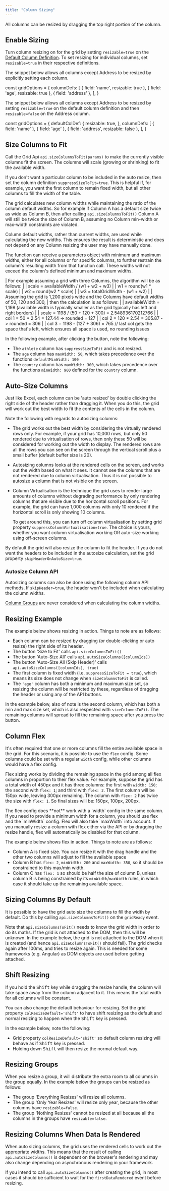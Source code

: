 ```yaml
---
title: "Column Sizing"
---
```


All columns can be resized by dragging the top right portion of the column.

## Enable Sizing
Turn column resizing on for the grid by setting `resizable=true` on the 
[Default Column Definition](/column-definitions/#default-column-definitions). To set resizing for individual columns, 
set `resizable=true` in their respective definitions.

The snippet below allows all columns except Address to be resized by explicitly setting each column.

<snippet>
const gridOptions = {
    columnDefs: [
        { field: 'name', resizable: true },
        { field: 'age', resizable: true },
        { field: 'address' },
    ],
}
</snippet>

The snippet below allows all columns except Address to be resized by setting `resizable=true` on the default column definition and then `resizable=false` on the Address column.

<snippet>
const gridOptions = {
    defaultColDef: {
        resizable: true,
    },
    columnDefs: [
        { field: 'name' },
        { field: 'age' },
        { field: 'address', resizable: false },
    ],
}
</snippet>

## Size Columns to Fit

Call the Grid Api `api.sizeColumnsToFit(params)` to make the currently visible columns fit the screen. The columns will scale (growing or shrinking) to fit the available width.

<api-documentation source='grid-api/api.json' section='columns' names='["sizeColumnsToFit"]' ></api-documentation>


If you don't want a particular column to be included in the auto resize, then set the column definition `suppressSizeToFit=true`. This is helpful if, for example, you want the first column to remain fixed width, but all other columns to fill the width of the table.

The grid calculates new column widths while maintaining the ratio of the column default widths. So for example
if Column A has a default size twice as wide as Column B, then after calling `api.sizeColumnsToFit()` Column A
will still be twice the size of Column B, assuming no Column min-width or max-width constraints are violated.

Column default widths, rather than current widths, are used while calculating the new widths. This ensures
the result is deterministic and does not depend on any Column resizing the user may have manually done.

The function can receive a parameters object with minimum and maximum widths, either for all columns or for specific columns, to further restrain the column's resulting width from that function call. These widths will not exceed the column's defined minimum and maximum widths.

<note>
| For example assuming a grid with three Columns, the algorithm will be as follows:
|
| scale = availableWidth / (w1 + w2 + w3)
|
| w1 = round(w1 * scale)
|
| w2 = round(w2 * scale)
|
| w3 = totalGridWidth - (w1 + w2)
|
| Assuming the grid is 1,200 pixels wide and the Columns have default widths of 50, 120 and 300,
| then the calculation is as follows:
|
| availableWidth = 1,198 (available width is typically smaller as the grid typically has left and right borders)
|
| scale = 1198 / (50 + 120 + 300) = 2.548936170212766
|
| col 1 = 50 * 2.54 = 127.44 -> rounded = 127
|
| col 2 = 120 * 2.54 = 305.87 -> rounded = 306
|
| col 3 = 1198 - (127 + 306) = 765 // last col gets the space that's left, which ensures all space is used, no rounding issues
</note>

In the following example, after clicking the button, note the following:
- The `athlete` column has `suppressSizeToFit` and is not resized.
- The `age` column has `maxWidth: 50`, which takes precedence over the functions `defaultMinWidth: 100`
- The `country` column has `maxWidth: 300`, which takes precedence over the functions `minWidth: 900` defined for the `country` column.

<grid-example title='Sizing Columns To Fit' name='column-sizing-to-fit' type='generated'></grid-example>

## Auto-Size Columns

Just like Excel, each column can be 'auto resized' by double clicking the right side of the header rather than dragging it. When you do this, the grid will work out the best width to fit the contents of the cells in the column.

Note the following with regards to autosizing columns:

- The grid works out the best width by considering the virtually rendered rows only. For example, if your grid has 10,000 rows, but only 50 rendered due to virtualisation of rows, then only these 50 will be considered for working out the width to display. The rendered rows are all the rows you can see on the screen through the vertical scroll plus a small buffer (default buffer size is 20).
- Autosizing columns looks at the rendered cells on the screen, and works out the width based on what it sees. It cannot see the columns that are not rendered due to column virtualisation. Thus it is not possible to autosize a column that is not visible on the screen.
- Column Virtualisation is the technique the grid uses to render large amounts of columns without degrading performance by only rendering columns that are visible due to the horizontal scroll positions. For example, the grid can have 1,000 columns with only 10 rendered if the horizontal scroll is only showing 10 columns.

  To get around this, you can turn off column virtualisation by setting grid property `suppressColumnVirtualisation=true`. The choice is yours, whether you want column virtualisation working OR auto-size working using off-screen columns.

By default the grid will also resize the column to fit the header. If you do not want the headers to be included in the autosize calculation, set the grid property `skipHeaderOnAutoSize=true`.

### Autosize Column API

Autosizing columns can also be done using the following column API methods. If `skipHeader=true`, the header won't be included when calculating the column widths.

[Column Groups](/column-groups/) are never considered when calculating the column widths.

<api-documentation source='column-api/api.json' section='Sizing' names='["autoSizeColumn", "autoSizeColumns", "autoSizeAllColumns"]'></api-documentation>

## Resizing Example

The example below shows resizing in action. Things to note are as follows:


- Each column can be resized by dragging (or double-clicking or auto resize) the right side of its header.
- The button 'Size to Fit' calls `api.sizeColumnsToFit()`
- The button 'Auto-Size All' calls `api.autoSizeColumns([columnIds])`
- The button 'Auto-Size All (Skip Header)' calls `api.autoSizeColumns([columnIds], true)`
- The first column is fixed width (i.e. `suppressSizeToFit = true`), which means its size does not change when `sizeColumnsToFit` is called.
- The `'age'` column has both a minimum and maximum size set, so resizing the column will be restricted by these, regardless of dragging the header or using any of the API buttons.

In the example below, also of note is the second column, which has both a min and max size set, which is also respected with `sizeColumnsToFit`. The remaining columns will spread to fill the remaining space after you press the button.

<grid-example title='Column Resizing' name='column-resizing' type='generated'></grid-example>

## Column Flex

It's often required that one or more columns fill the entire available space in the grid. For this scenario, it is possible to use the `flex` config. Some columns could be set with a regular `width` config, while other columns would have a flex config.

Flex sizing works by dividing the remaining space in the grid among all flex columns in proportion to their flex value. For example, suppose the grid has a total width of 450px and it has three columns: the first with `width: 150`; the second with `flex: 1`; and third with `flex: 2`. The first column will be 150px wide, leaving 300px remaining. The column with `flex: 2` has twice the size with `flex: 1`. So final sizes will be: 150px, 100px, 200px.

<note>
The flex config does **not** work with a `width` config
in the same column. If you need to provide a minimum width for a column,
you should use flex and the `minWidth` config. Flex will also take `maxWidth`
into account.
</note>

<note>
If you manually resize a column with flex either via the API or by dragging the resize handle,
flex will automatically be disabled for that column.
</note>

The example below shows flex in action. Things to note are as follows:

- Column A is fixed size. You can resize it with the drag handle and the other two columns will adjust to fill the available space
- Column B has `flex: 2`, `minWidth: 200` and `maxWidth: 350`, so it should be constrained to this max/min width.
- Column C has `flex: 1` so should be half the size of column B, unless column B is being constrained by its `minWidth`/`maxWidth` rules, in which case it should take up the remaining available space.


<grid-example title='Column Flex' name='flex-columns' type='generated'></grid-example>

## Sizing Columns By Default

It is possible to have the grid auto size the columns to fill the width by default. Do this by calling `api.sizeColumnsToFit()` on the `gridReady` event.

Note that `api.sizeColumnsToFit()` needs to know the grid width in order to do its maths. If the grid is not attached to the DOM, then this will be unknown. In the example below, the grid is not attached to the DOM when it is created (and hence `api.sizeColumnsToFit()` should fail). The grid checks again after 100ms, and tries to resize again. This is needed for some frameworks (e.g. Angular) as DOM objects are used before getting attached.

<grid-example title='Default Resizing' name='default-resizing' type='generated'></grid-example>

## Shift Resizing

If you hold the <kbd>Shift</kbd> key while dragging the resize handle, the column will take space away from the column adjacent to it. This means the total width for all columns will be constant.

You can also change the default behaviour for resizing. Set the grid property `colResizeDefault='shift'` to have shift resizing as the default and normal resizing to happen when the <kbd>Shift</kbd> key is pressed.

In the example below, note the following:

- Grid property `colResizeDefault='shift'` so default column resizing will behave as if <kbd>Shift</kbd> key is pressed.
- Holding down <kbd>Shift</kbd> will then resize the normal default way.

<grid-example title='Shift Resizing' name='shift-resizing' type='generated'></grid-example>

## Resizing Groups

When you resize a group, it will distribute the extra room to all columns in the group equally. In the example below the groups can be resized as follows:

- The group 'Everything Resizes' will resize all columns.
- The group 'Only Year Resizes' will resize only year, because the other columns have `resizable=false`.
- The group 'Nothing Resizes' cannot be resized at all because all the columns in the groups have `resizable=false`.

<grid-example title='Resizing Groups' name='resizing-groups' type='generated'></grid-example>

## Resizing Columns When Data Is Rendered

When auto sizing columns, the grid uses the rendered cells to work out the appropriate widths. This means that the result 
of calling `api.autoSizeColumns()` is dependent on the browser's rendering and may also change depending on 
asynchronous rendering in your framework.

If you intend to call `api.autoSizeColumns()` after creating the grid, in most cases it should be sufficient to wait 
for the `firstDataRendered` event before resizing.